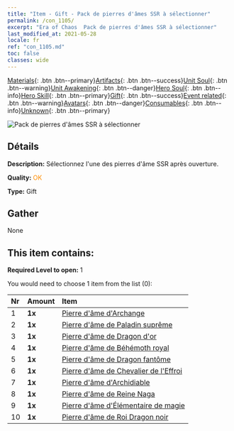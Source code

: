 ```yaml
---
title: "Item - Gift - Pack de pierres d'âmes SSR à sélectionner"
permalink: /con_1105/
excerpt: "Era of Chaos  Pack de pierres d'âmes SSR à sélectionner"
last_modified_at: 2021-05-28
locale: fr
ref: "con_1105.md"
toc: false
classes: wide
---
```

 [Materials](/ItemsFR/){: .btn .btn--primary}[Artifacts](/ItemsFR/Artifacts/){: .btn .btn--success}[Unit Soul](/ItemsFR/UnitSoul/){: .btn .btn--warning}[Unit Awakening](/ItemsFR/UnitAwakening/){: .btn .btn--danger}[Hero Soul](/ItemsFR/HeroSoul/){: .btn .btn--info}[Hero Skill](/ItemsFR/HeroSkill/){: .btn .btn--primary}[Gift](/ItemsFR/Gift/){: .btn .btn--success}[Event related](/ItemsFR/Events/){: .btn .btn--warning}[Avatars](/ItemsFR/Avatars/){: .btn .btn--danger}[Consumables](/ItemsFR/Consumables/){: .btn .btn--info}[Unknown](/ItemsFR/Unknown/){: .btn .btn--primary}

 ![Pack de pierres d'âmes SSR à sélectionner](/images/t/i_907560.png)

## Détails
 **Description:** Sélectionnez l'une des pierres d'âme SSR après ouverture.

 **Quality:** <span style="color: #FF8C00">OK</span>

 **Type:** Gift

## Gather

  None

## This item contains:

 **Required Level to open:** 1

 You would need to choose 1 item from the list (0):

  | Nr | Amount |     Item    |
  |:---|:-------|:------------|
  | 1 |  **1x** | [Pierre d'âme d'Archange](/ItemsFR/unt_288/) |  | 
  | 2 |  **1x** | [Pierre d'âme de Paladin suprême](/ItemsFR/unt_289/) |  | 
  | 3 |  **1x** | [Pierre d'âme de Dragon d'or](/ItemsFR/unt_295/) |  | 
  | 4 |  **1x** | [Pierre d'âme de Béhémoth royal](/ItemsFR/unt_311/) |  | 
  | 5 |  **1x** | [Pierre d'âme de Dragon fantôme](/ItemsFR/unt_303/) |  | 
  | 6 |  **1x** | [Pierre d'âme de Chevalier de l'Effroi](/ItemsFR/unt_302/) |  | 
  | 7 |  **1x** | [Pierre d'âme d'Archidiable](/ItemsFR/unt_318/) |  | 
  | 8 |  **1x** | [Pierre d'âme de Reine Naga](/ItemsFR/unt_325/) |  | 
  | 9 |  **1x** | [Pierre d'âme d'Élémentaire de magie](/ItemsFR/unt_347/) |  | 
  | 10 |  **1x** | [Pierre d'âme de Roi Dragon noir](/ItemsFR/unt_334/) |  | 
